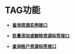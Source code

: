 # TAG功能<a name="topic_300000004"></a>

 

-   **[查询资源实例接口](查询资源实例接口.md)**  

-   **[批量添加或删除资源标签接口](批量添加或删除资源标签接口.md)**  

-   **[查询租户资源标签接口](查询租户资源标签接口.md)**  


